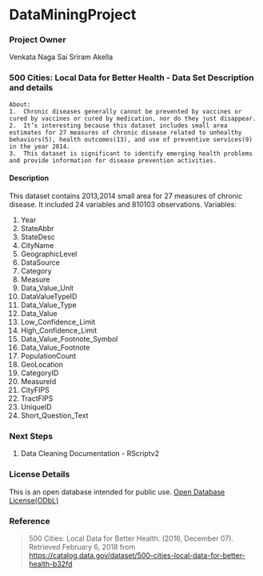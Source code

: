 # DataMiningProject


###  Project Owner

Venkata Naga Sai Sriram Akella

 ### **500 Cities: Local Data for Better Health - Data Set Description and details**

    About:
    1.  Chronic diseases generally cannot be prevented by vaccines or cured by vaccines or cured by medication, nor do they just disappear.
    2.  It’s interesting because this dataset includes small area estimates for 27 measures of chronic disease related to unhealthy behaviors(5), health outcomes(13), and use of preventive services(9) in the year 2014.
    3.  This dataset is significant to identify emerging health problems and provide information for disease prevention activities.

#### Description

This dataset contains 2013,2014 small area for 27 measures of chronic disease. It included 24 variables and 810103 observations.
Variables:

1. Year
2. StateAbbr
3. StateDesc
4. CityName
5. GeographicLevel
6. DataSource
7. Category
8. Measure
9. Data_Value_Unit
10. DataValueTypeID
11. Data_Value_Type
12. Data_Value
13. Low_Confidence_Limit
14. High_Confidence_Limit
15. Data_Value_Footnote_Symbol
16. Data_Value_Footnote
17. PopulationCount
18. GeoLocation
19. CategoryID
20. MeasureId
21. CityFIPS
22. TractFIPS
23. UniqueID
24. Short_Question_Text

    

### Next Steps

1. Data Cleaning Documentation - RScriptv2


### License Details
This is an open database intended for public use. [Open Database License(ODbL)](https://opendatacommons.org/licenses/odbl/1.0/)  

### Reference
> 500 Cities: Local Data for Better Health. (2016, December 07). Retrieved February 6, 2018 from https://catalog.data.gov/dataset/500-cities-local-data-for-better-health-b32fd
